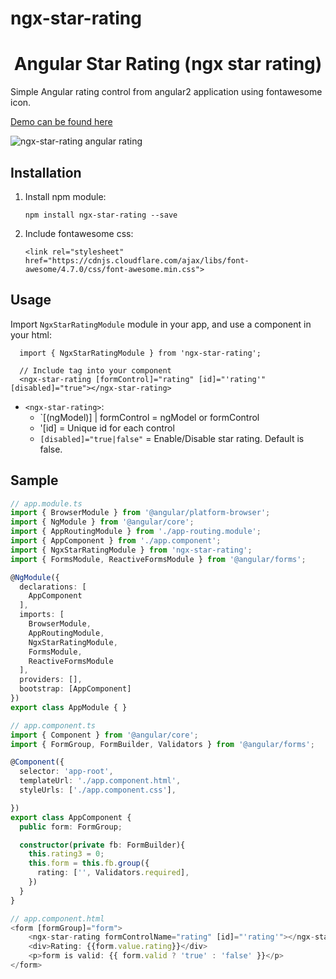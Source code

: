   # ngx-star-rating
  
<p align="center">
  <h1 align="center">Angular Star Rating (ngx star rating)</h1>
</p>

Simple Angular rating control from angular2 application using fontawesome icon.

[Demo can be found here](https://stackblitz.com/edit/ngx-star-rating)

![ngx-star-rating angular rating](https://github.com/jitendradp/ngx-star-rating/raw/master/resources/ngx-star-rating-sample.png)


## Installation

1. Install npm module:

      ```npm install ngx-star-rating --save```
 
2. Include fontawesome css:
      
      ```<link rel="stylesheet" href="https://cdnjs.cloudflare.com/ajax/libs/font-awesome/4.7.0/css/font-awesome.min.css">```
 
 ## Usage

Import `NgxStarRatingModule` module in your app, and use a component in your html:

      import { NgxStarRatingModule } from 'ngx-star-rating';
      
      // Include tag into your component
      <ngx-star-rating [formControl]="rating" [id]="'rating'" [disabled]="true"></ngx-star-rating>
     
     
 * `<ngx-star-rating>`:
    * `[(ngModel)] | formControl  = ngModel or formControl
    * '[id] = Unique id for each control
    * `[disabled]="true|false"` = Enable/Disable star rating. Default is false.
    
     
## Sample


```typescript
// app.module.ts
import { BrowserModule } from '@angular/platform-browser';
import { NgModule } from '@angular/core';
import { AppRoutingModule } from './app-routing.module';
import { AppComponent } from './app.component';
import { NgxStarRatingModule } from 'ngx-star-rating';
import { FormsModule, ReactiveFormsModule } from '@angular/forms';

@NgModule({
  declarations: [
    AppComponent
  ],
  imports: [
    BrowserModule,
    AppRoutingModule,
    NgxStarRatingModule,
    FormsModule,
    ReactiveFormsModule
  ],
  providers: [],
  bootstrap: [AppComponent]
})
export class AppModule { }

// app.component.ts
import { Component } from '@angular/core';
import { FormGroup, FormBuilder, Validators } from '@angular/forms';

@Component({
  selector: 'app-root',
  templateUrl: './app.component.html',
  styleUrls: ['./app.component.css'],

})
export class AppComponent {
  public form: FormGroup;

  constructor(private fb: FormBuilder){
    this.rating3 = 0;
    this.form = this.fb.group({
      rating: ['', Validators.required],
    })
  }
}

// app.component.html
<form [formGroup]="form">
    <ngx-star-rating formControlName="rating" [id]="'rating'"></ngx-star-rating>
    <div>Rating: {{form.value.rating}}</div>
    <p>form is valid: {{ form.valid ? 'true' : 'false' }}</p>
</form>
```
